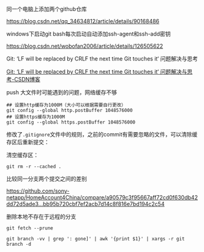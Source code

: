 同一个电脑上添加两个github仓库

https://blog.csdn.net/qq_34634812/article/details/90168486



windows下启动git bash每次启动自动添加ssh-agent和ssh-add密钥

https://blog.csdn.net/wobofan2006/article/details/126505622



Git: ‘LF will be replaced by CRLF the next time Git touches it‘ 问题解决与思考

[Git: ‘LF will be replaced by CRLF the next time Git touches it‘ 问题解决与思考-CSDN博客](https://blog.csdn.net/Babylonxun/article/details/126598477)



push 大文件时可能遇到的问题，网络缓存不够

```
## 设置http缓存为1000M（大小可以根据需要自行更改）
git config --global http.postBuffer 1048576000 
## 设置https缓存为1000M
git config --global https.postBuffer 1048576000
```



修改了`.gitignore`文件中的规则，之前的commit有需要忽略的文件，可以清除缓存区后重新提交：

清空缓存区：

```
git rm -r --cached .
```



比较同一分支两个提交之间的差别

https://github.com/sony-netapp/HomeAccount4China/compare/a90579c3f95667aff72cd0f630db42dd72d5ade3...bb95b720cbf7ef2acb7d14c8f816e7bd194c2c54



删除本地不存在于远程的分支

```
git fetch --prune

git branch -vv | grep ': gone]' | awk '{print $1}' | xargs -r git branch -d
```

